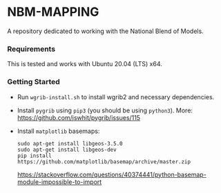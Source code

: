 # NBM-MAPPING
A repository dedicated to working with the National Blend of Models.

### Requirements
This is tested and works with Ubuntu 20.04 (LTS) x64.

### Getting Started
* Run `wgrib-install.sh` to install wgrib2 and necessary dependencies.
* Install `pygrib` using `pip3` (you should be using `python3`). More: https://github.com/jswhit/pygrib/issues/115
* Install `matplotlib` basemaps:
  ```
  sudo apt-get install libgeos-3.5.0
  sudo apt-get install libgeos-dev
  pip install https://github.com/matplotlib/basemap/archive/master.zip
  ```

  https://stackoverflow.com/questions/40374441/python-basemap-module-impossible-to-import